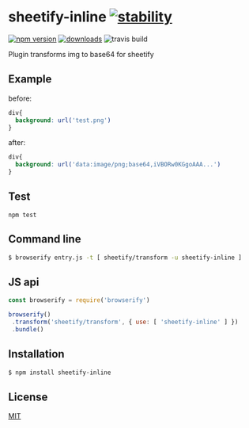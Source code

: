 # sheetify-inline [![stability][0]][1]
 [![npm version][2]][3] [![downloads][4]][5]
 ![travis build][6]

Plugin transforms img to base64 for sheetify

## Example

before:

```css
div{
  background: url('test.png')
}
```

after:

```css
div{
  background: url('data:image/png;base64,iVBORw0KGgoAAA...')
}

```

## Test

`npm test`

## Command line
```sh
$ browserify entry.js -t [ sheetify/transform -u sheetify-inline ]
```

## JS api
```js
const browserify = require('browserify')

browserify()
 .transform('sheetify/transform', { use: [ 'sheetify-inline' ] })
 .bundle()
```

## Installation
```sh
$ npm install sheetify-inline
```

## License
[MIT](https://tldrlegal.com/license/mit-license)

[0]: https://img.shields.io/badge/stability-experimental-orange.svg?style=flat-square
[1]: https://nodejs.org/api/documentation.html#documentation_stability_index
[2]: https://img.shields.io/npm/v/sheetify-inline.svg?style=flat-square
[3]: https://npmjs.org/package/sheetify-inline
[4]: http://img.shields.io/npm/dm/sheetify-inline.svg?style=flat-square
[5]: https://npmjs.org/package/sheetify-inline
[6]: https://travis-ci.org/stackcss/sheetify-inline.svg?branch=master
